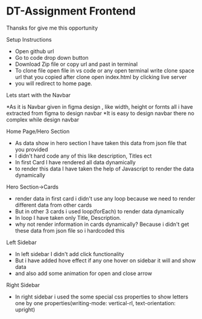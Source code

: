 ﻿# DT-Assignment Frontend

Thansks for give me this opportunity

Setup Instructions 
* Open github url
* Go to code drop down button
* Download Zip file or copy url and past in terminal
* To clone file open file in vs code or any
   open terminal write clone space url that you copied
   after clone open index.html by clicking live server
* you will redirect to home page.

Lets start with the Navbar

*As it is Navbar given in figma design , like width, height or fornts all i have extracted from figma to design navbar
*It is easy to design navbar there no complex while design navbar

Home Page/Hero Section
* As data show in hero section I have taken this data from json file that you provided
* I didn't hard code any of this like description, Titles ect
* In first Card I have rendered all data dynamically 
* to render this data I have taken the help of Javascript to render the data dynamically

Hero Section->Cards 
* render data in first card i didn't use any loop because we need to render different data 
from other cards
* But in other 3 cards i used loop(forEach) to render data dynamically 
* In loop I have taken only Title, Description.
* why not render information in cards dynamically?
  Because i didn't get these data from json file so i hardcoded this 

Left Sidebar
* In left sidebar I didn't add click functionality 
* But i have added hove effect if any one hover on sidebar it will and show data
* and also add some animation for open and close arrow 

Right Sidebar
* In right sidebar i used the some special css properties to show letters one by one
   properties(writing-mode: vertical-rl,  text-orientation: upright)


